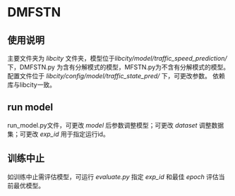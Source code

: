 # DMFSTN

## 使用说明
主要文件夹为 *libcity* 文件夹，模型位于*libcity/model/traffic_speed_prediction/* 下，DMFSTN.py 为含有分解模式的模型，MFSTN.py为不含有分解模式的模型。
配置文件位于 *libcity/config/model/traffic_state_pred/* 下，可更改参数。
依赖库与libcity一致。

## run model
run_model.py文件，可更改 *model* 后参数调整模型；可更改 *dataset* 调整数据集；可更改 *exp_id* 用于指定运行id。

## 训练中止
如训练中止需评估模型，可运行 *evaluate.py* 指定 *exp_id* 和最佳 *epoch* 评估当前最优模型。

